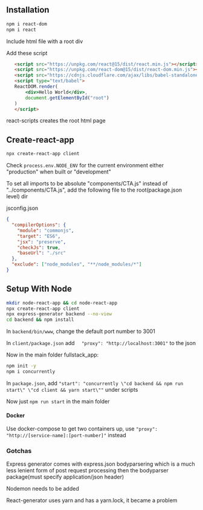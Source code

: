 ## Installation

```bash
npm i react-dom
npm i react
```

Include html file with a root div

Add these script

```html
   <script src="https://unpkg.com/react@15/dist/react.min.js"></script>
   <script src="https://unpkg.com/react-dom@15/dist/react-dom.min.js"></script>
   <script src="https://cdnjs.cloudflare.com/ajax/libs/babel-standalone/6.24.0/babel.js"></script>
   <script type="text/babel">
   ReactDOM.render(
       <div>Hello World</div>,
       document.getElementById("root")
   )
   </script>
```

react-scripts creates the root html page

## Create-react-app

```bash
npx create-react-app client
```

Check  `process.env.NODE_ENV`  for the current environment either "production" when built or "development"

To set all imports to be absolute "components/CTA.js" instead of "../components/CTA.js", add the following file to the root(package.json level) dir

jsconfig.json

```json
{
  "compilerOptions": {
    "module": "commonjs",
    "target": "ES6",
    "jsx": "preserve",
    "checkJs": true,
    "baseUrl": "./src"
  },
  "exclude": ["node_modules", "**/node_modules/*"]
}
```

## Setup With Node

```bash
mkdir node-react-app && cd node-react-app
npx create-react-app client
npx express-generator backend --no-view
cd backend && npm install
```

In `backend/bin/www`,  change the default port number to 3001

In `client/package.json` add `  "proxy": "http://localhost:3001"` to the json

Now in the main folder fullstack_app:

```bash
npm init -y 
npm i concurrently
```

In `package.json`, add `"start": "concurrently \"cd backend && npm run start\" \"cd client && yarn start\""`  under scripts

Now just `npm run start` in the main folder

#### Docker

Use docker-compose to get two containers up, use `"proxy": "http://[service-name]:[port-number]"` instead

### Gotchas

Express generator comes with express.json bodyparsering which is a much less lenient form of post request processing then the bodyparser package(must specify application/json header)

Nodemon needs to be added

React-generator uses yarn and has a yarn.lock, it became a problem

